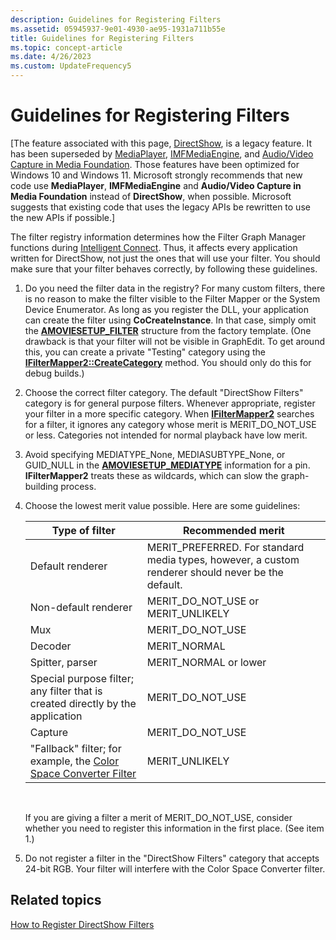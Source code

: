 ```yaml
---
description: Guidelines for Registering Filters
ms.assetid: 05945937-9e01-4930-ae95-1931a711b55e
title: Guidelines for Registering Filters
ms.topic: concept-article
ms.date: 4/26/2023
ms.custom: UpdateFrequency5
---
```


# Guidelines for Registering Filters

\[The feature associated with this page, [DirectShow](/windows/win32/directshow/directshow), is a legacy feature. It has been superseded by [MediaPlayer](/uwp/api/Windows.Media.Playback.MediaPlayer), [IMFMediaEngine](/windows/win32/api/mfmediaengine/nn-mfmediaengine-imfmediaengine), and [Audio/Video Capture in Media Foundation](/windows/win32/medfound/audio-video-capture-in-media-foundation). Those features have been optimized for Windows 10 and Windows 11. Microsoft strongly recommends that new code use **MediaPlayer**, **IMFMediaEngine** and **Audio/Video Capture in Media Foundation** instead of **DirectShow**, when possible. Microsoft suggests that existing code that uses the legacy APIs be rewritten to use the new APIs if possible.\]

The filter registry information determines how the Filter Graph Manager functions during [Intelligent Connect](intelligent-connect.md). Thus, it affects every application written for DirectShow, not just the ones that will use your filter. You should make sure that your filter behaves correctly, by following these guidelines.

1.  Do you need the filter data in the registry? For many custom filters, there is no reason to make the filter visible to the Filter Mapper or the System Device Enumerator. As long as you register the DLL, your application can create the filter using **CoCreateInstance**. In that case, simply omit the [**AMOVIESETUP\_FILTER**](amoviesetup-filter.md) structure from the factory template. (One drawback is that your filter will not be visible in GraphEdit. To get around this, you can create a private "Testing" category using the [**IFilterMapper2::CreateCategory**](/windows/desktop/api/Strmif/nf-strmif-ifiltermapper2-createcategory) method. You should only do this for debug builds.)
2.  Choose the correct filter category. The default "DirectShow Filters" category is for general purpose filters. Whenever appropriate, register your filter in a more specific category. When [**IFilterMapper2**](/windows/desktop/api/Strmif/nn-strmif-ifiltermapper2) searches for a filter, it ignores any category whose merit is MERIT\_DO\_NOT\_USE or less. Categories not intended for normal playback have low merit.
3.  Avoid specifying MEDIATYPE\_None, MEDIASUBTYPE\_None, or GUID\_NULL in the [**AMOVIESETUP\_MEDIATYPE**](amoviesetup-mediatype.md) information for a pin. **IFilterMapper2** treats these as wildcards, which can slow the graph-building process.
4.  Choose the lowest merit value possible. Here are some guidelines:

    | Type of filter                                                                                       | Recommended merit                                                                                   |
    |------------------------------------------------------------------------------------------------------|-----------------------------------------------------------------------------------------------------|
    | Default renderer                                                                                     | MERIT\_PREFERRED. For standard media types, however, a custom renderer should never be the default. |
    | Non-default renderer                                                                                 | MERIT\_DO\_NOT\_USE or MERIT\_UNLIKELY                                                              |
    | Mux                                                                                                  | MERIT\_DO\_NOT\_USE                                                                                 |
    | Decoder                                                                                              | MERIT\_NORMAL                                                                                       |
    | Spitter, parser                                                                                      | MERIT\_NORMAL or lower                                                                              |
    | Special purpose filter; any filter that is created directly by the application                       | MERIT\_DO\_NOT\_USE                                                                                 |
    | Capture                                                                                              | MERIT\_DO\_NOT\_USE                                                                                 |
    | "Fallback" filter; for example, the [Color Space Converter Filter](color-space-converter-filter.md) | MERIT\_UNLIKELY                                                                                     |

    

     

    If you are giving a filter a merit of MERIT\_DO\_NOT\_USE, consider whether you need to register this information in the first place. (See item 1.)

5.  Do not register a filter in the "DirectShow Filters" category that accepts 24-bit RGB. Your filter will interfere with the Color Space Converter filter.

## Related topics

<dl> <dt>

[How to Register DirectShow Filters](how-to-register-directshow-filters.md)
</dt> </dl>

 

 



